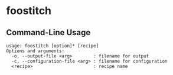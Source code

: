 # foostitch

## Command-Line Usage

	usage: foostitch [option]* [recipe]
	Options and arguments:
	  -o, --output-file <arg>        : filename for output
	  -c, --configuration-file <arg> : filename for configuration
	  <recipe>                       : recipe name

